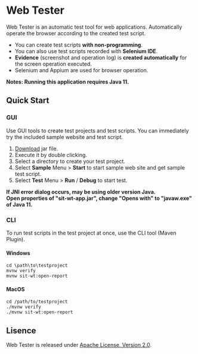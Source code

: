 # Web Tester

Web Tester is an automatic test tool for web applications. Automatically operate the browser according to the created test script. 

* You can create test scripts **with non-programming**.
* You can also use test scripts recorded with **Selenium IDE**.
* **Evidence** (screenshot and operation log) is **created automatically** for the screen operation executed.
* Selenium and Appium are used for browser operation.

**Notes: Running this application requires Java 11.**

## Quick Start

### GUI 

Use GUI tools to create test projects and test scripts.
You can immediately try the included sample website and test script.

1. [Download](https://repo.maven.apache.org/maven2/io/sitoolkit/wt/sit-wt-app/3.0.0/sit-wt-app-3.0.0.jar) jar file.
1. Execute it by double clicking.
1. Select a directory to create your test project.
1. Select **Sample** Menu > **Start** to start sample web site and get sample test script.
1. Select **Test** Menu > **Run** / **Debug** to start test.

**If JNI error dialog occurs, may be using older version Java.**  
**Open properties of "sit-wt-app.jar", change "Opens with" to "javaw.exe" of Java 11.**

### CLI

To run test scripts in the test project at once, use the CLI tool (Maven Plugin).

#### Windows

```
cd \path\to\testproject
mvnw verify
mvnw sit-wt:open-report
```

#### MacOS

```
cd /path/to/testproject
./mvnw verify
./mvnw sit-wt:open-report
```


## Lisence

Web Tester is released under [Apache License, Version 2.0](http://www.apache.org/licenses/LICENSE-2.0).
